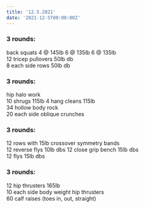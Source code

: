 ```yaml
---
title: '12.5.2021'
date: '2021-12-5T00:00:00Z'
---
```


### 3 rounds:      
back squats 
    4 @ 145lb
    6 @ 135lb
    6 @ 135lb     
12 tricep pullovers 50lb db    
8 each side rows 50lb db           

### 3 rounds:  
hip halo work      
10 shrugs 115lb
4 hang cleans 115lb  
34 hollow body rock     
20 each side oblique crunches

### 3 rounds:  
12 rows with 15lb crossover symmetry bands         
12 reverse flys 10lb dbs
12 close grip bench 15lb dbs  
12 flys 15lb dbs      

### 3 rounds:  
12 hip thrusters 165lb     
10 each side body weight hip thrusters    
60 calf raises (toes in, out, straight)        